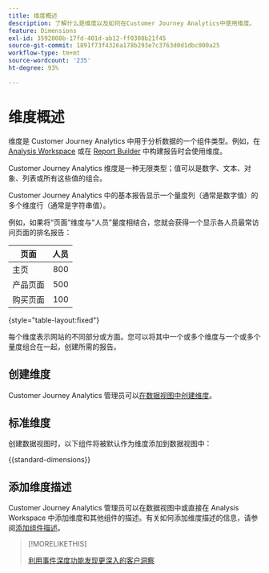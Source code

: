 ```yaml
---
title: 维度概述
description: 了解什么是维度以及如何在Customer Journey Analytics中使用维度。
feature: Dimensions
exl-id: 3592808b-17fd-401d-ab12-ff0308b21f45
source-git-commit: 1891f73f4326a178b293e7c3763d0d1dbc000a25
workflow-type: tm+mt
source-wordcount: '235'
ht-degree: 93%

---
```


# 维度概述

维度是 Customer Journey Analytics 中用于分析数据的一个组件类型。例如，在 [Analysis Workspace](/help/analysis-workspace/home.md) 或在 [Report Builder](/help/report-builder/rb-overview.md) 中构建报告时会使用维度。

Customer Journey Analytics 维度是一种无限类型；值可以是数字、文本、对象、列表或所有这些值的组合。

Customer Journey Analytics 中的基本报告显示一个量度列（通常是数字值）的多个维度行（通常是字符串值）。

例如，如果将“页面”维度与“人员”量度相结合，您就会获得一个显示各人员最常访问页面的排名报告：

| 页面 | 人员 |
| --- | ---: |
| 主页 | 800 |
| 产品页面 | 500 |
| 购买页面 | 100 |

{style="table-layout:fixed"}

每个维度表示网站的不同部分或方面。您可以将其中一个或多个维度与一个或多个量度组合在一起，创建所需的报告。


## 创建维度

Customer Journey Analytics 管理员可以[在数据视图中创建维度](/help/data-views/create-dataview.md#components)。

## 标准维度

创建数据视图时，以下组件将被默认作为维度添加到数据视图中：

{{standard-dimensions}}


## 添加维度描述

Customer Journey Analytics 管理员可以在数据视图中或直接在 Analysis Workspace 中添加维度和其他组件的描述。有关如何添加维度描述的信息，请参阅[添加组件描述](/help/components/add-component-descriptions.md)。

>[!MORELIKETHIS]
>
>[利用事件深度功能发现更深入的客户洞察](https://experienceleaguecommunities.adobe.com/t5/adobe-analytics-blogs/discover-deeper-customer-insights-with-adobe-customer-journey/ba-p/753947#M576)
>

